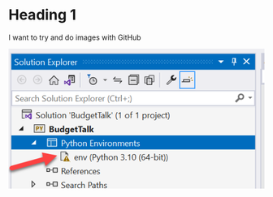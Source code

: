 # Heading 1

I want to try and do images with GitHub

![Visual Studio Image](/readmeAssets/VS_BrokenEnv.png)